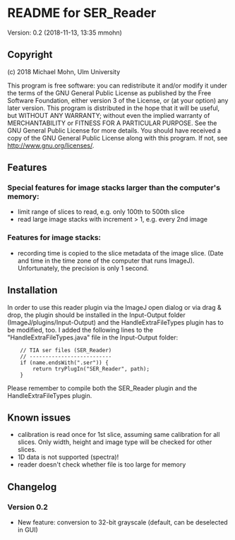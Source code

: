 # README for SER_Reader

Version: 0.2 (2018-11-13, 13:35 mmohn)


## Copyright

(c) 2018 Michael Mohn, Ulm University

This program is free software: you can redistribute it and/or modify
it under the terms of the GNU General Public License as published by
the Free Software Foundation, either version 3 of the License, or
(at your option) any later version.
This program is distributed in the hope that it will be useful,
but WITHOUT ANY WARRANTY; without even the implied warranty of
MERCHANTABILITY or FITNESS FOR A PARTICULAR PURPOSE.  See the
GNU General Public License for more details.
You should have received a copy of the GNU General Public License
along with this program.  If not, see <http://www.gnu.org/licenses/>.


## Features

### Special features for image stacks larger than the computer's memory:

- limit range of slices to read, e.g. only 100th to 500th slice
- read large image stacks with increment > 1, e.g. every 2nd image

### Features for image stacks:

- recording time is copied to the slice metadata of the image slice.
(Date and time in the time zone of the computer that runs ImageJ).
Unfortunately, the precision is only 1 second.


## Installation

In order to use this reader plugin via the ImageJ open dialog or
via drag & drop, the plugin should be installed in the Input-Output
folder (ImageJ/plugins/Input-Output) and the HandleExtraFileTypes
plugin has to be modified, too. I added the following lines to the
"HandleExtraFileTypes.java" file in the Input-Output folder:

		// TIA ser files (SER_Reader)
		// --------------------------
		if (name.endsWith(".ser")) {
            return tryPlugIn("SER_Reader", path);
		}

Please remember to compile both the SER_Reader plugin and the
HandleExtraFileTypes plugin.


## Known issues

- calibration is read once for 1st slice, assuming same calibration
    for all slices. Only width, height and image type will be checked
    for other slices.
- 1D data is not supported (spectra)!
- reader doesn't check whether file is too large for memory

## Changelog

### Version 0.2

- New feature: conversion to 32-bit grayscale (default, can be deselected in GUI)